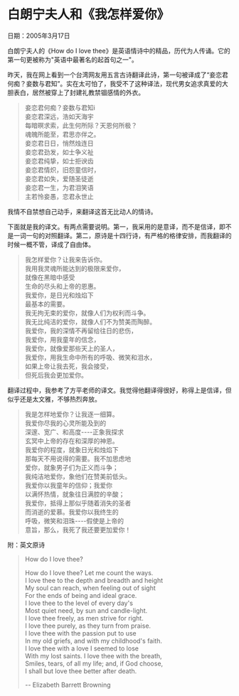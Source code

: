 # 白朗宁夫人和《我怎样爱你》

日期：2005年3月17日

白朗宁夫人的《How do I love thee》是英语情诗中的精品，历代为人传诵。它的第一句更被称为"英语中最著名的起首句之一"。

昨天，我在网上看到一个台湾网友用五言古诗翻译此诗，第一句被译成了“妾恋君何痴？妾数与君知”。实在太可怕了，我受不了这种译法，现代男女追求真爱的大胆表白，居然被穿上了封建礼教禁锢感情的外衣。

> 妾恋君何痴？妾数与君知i   
> 妾恋君深远，浩如天海宇   
> 每暗暝求索，此生何所际？天恩何所极？   
> 魂魄所能至，君思亦伴之。   
> 妾恋君日日，悄然烛连日   
> 妾恋君劲发，如士争义祉   
> 妾恋君纯挚，如士拒谀齿   
> 妾恋君情炽，旧怨童信时，   
> 妾恋君如失，爱随圣徒逝   
> 妾恋君一生，为君泪笑语   
> 主若怜妾愚，恋君永世止

我情不自禁想自己动手，来翻译这首无比动人的情诗。

下面就是我的译文。有两点需要说明。第一，我采用的是意译，而不是信译，即不是一词一句的对照翻译。第二，原诗是十四行诗，有严格的格律安排，而我翻译的时候一概不管，译成了自由体。

> 我怎样爱你？让我来告诉你。   
> 我用我灵魂所能达到的极限来爱你，   
> 就像在黑暗中感受   
> 生命的尽头和上帝的恩惠。   
> 我爱你，是日光和烛焰下   
> 最基本的需要。   
> 我无拘无束的爱你，就像人们为权利而斗争。   
> 我无比纯洁的爱你，就像人们不为赞美而陶醉。   
> 我爱你，我的深情不再留给往日的悲伤，   
> 我爱你，用我童年的信念，   
> 我爱你，就像爱那些天上的圣人，   
> 我爱你，用我生命中所有的呼吸、微笑和泪水，   
> 如果上帝让我去死，我会接受，   
> 但死后我会更加爱你。

翻译过程中，我参考了方平老师的译文。我觉得他翻译得很好，称得上是信译，但似乎还是太文雅，不够热烈奔放。

> 我是怎样地爱你？让我逐一细算。   
> 我爱你尽我的心灵所能及到的   
> 深邃、宽广、和高度----正象我探求   
> 玄冥中上帝的存在和深厚的神恩。   
> 我爱你的程度，就象日光和烛焰下   
> 那每天不用说得的需要。我不加思虑地   
> 爱你，就象男子们为正义而斗争；   
> 我纯洁地爱你，象他们在赞美前低头。   
> 我爱你以我童年的信仰；我爱你   
> 以满怀热情，就象往日满腔的辛酸；   
> 我爱你，抵得上那似乎随着消失的圣者   
> 而消逝的爱慕。我爱你以我终生的   
> 呼吸，微笑和泪珠----假使是上帝的   
> 意旨，那么，我死了我还要更加爱你！

附：英文原诗

> How do I love thee?   
>
> How do I love thee? Let me count the ways.   
> I love thee to the depth and breadth and height   
> My soul can reach, when feeling out of sight    
> For the ends of being and ideal grace.   
> I love thee to the level of every day's   
> Most quiet need, by sun and candle-light.    
> I love thee freely, as men strive for right.   
> I love thee purely, as they turn from praise.   
> I love thee with the passion put to use   
> In my old griefs, and with my childhood's faith.   
> I love thee with a love I seemed to lose   
> With my lost saints. I love thee with the breath,   
> Smiles, tears, of all my life; and, if God choose,   
> I shall but love thee better after death.   
>
> -- Elizabeth Barrett Browning

